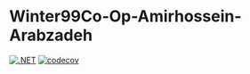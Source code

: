 # Winter99Co-Op-Amirhossein-Arabzadeh
[![.NET](https://github.com/Star-Academy/Winter99Co-Op-Amirhossein-Arabzadeh/actions/workflows/dotnet.yml/badge.svg)](https://github.com/Star-Academy/Winter99Co-Op-Amirhossein-Arabzadeh/actions/workflows/dotnet.yml)
[![codecov](https://codecov.io/gh/Star-Academy/Winter99Co-Op-Amirhossein-Arabzadeh/branch/main/graph/badge.svg?token=QVBDRVW0DX)](https://codecov.io/gh/Star-Academy/Winter99Co-Op-Amirhossein-Arabzadeh)
